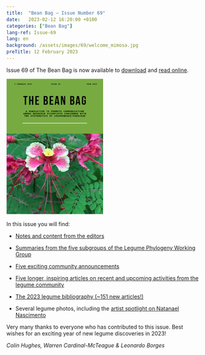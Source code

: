 ```yaml
---
title:  "Bean Bag – Issue Number 69"
date:   2023-02-12 16:20:00 +0100
categories: ["Bean Bag"]
lang-ref: Issue-69
lang: en
background: /assets/images/69/welcome_mimosa.jpg
preTitle: 12 February 2023
---
```


Issue 69 of The Bean Bag is now available to [download](/media/The_BB_Newsletter_Issue69_2022.pdf) and [read online](/beanbag/69/69content/).  

<a href="/media/The_BB_Newsletter_Issue69_2022.pdf">
	<img src="/assets/images/69/BB-69-cover.png" width="50%">
</a>


In this issue you will find:  

- [Notes and content from the editors](/beanbag/69/69content/#from-the-editors)  

- [Summaries from the five subgroups of the Legume Phylogeny Working Group](/beanbag/69/69content/#legume-phylogeny-working-group-updates) 

- [Five exciting community announcements](/beanbag/69/69content/#announcements)  

- [Five longer, inspiring articles on recent and upcoming activities from the legume community](/beanbag/69/69content/#articles)  

- [The 2023 legume bibliography (\~151 new articles!)](/beanbag/69/issue-69-legume-bibliography-2022/)  

- Several legume photos, including the [artist spotlight on Natanael Nascimento](/beanbag/69/issue-69-Natanael-Nascimento/)  


Very many thanks to everyone who has contributed to this issue. Best wishes for an exciting year of new legume discoveries in 2023!

*Colin Hughes, Warren Cardinal-McTeague & Leonardo Borges*
